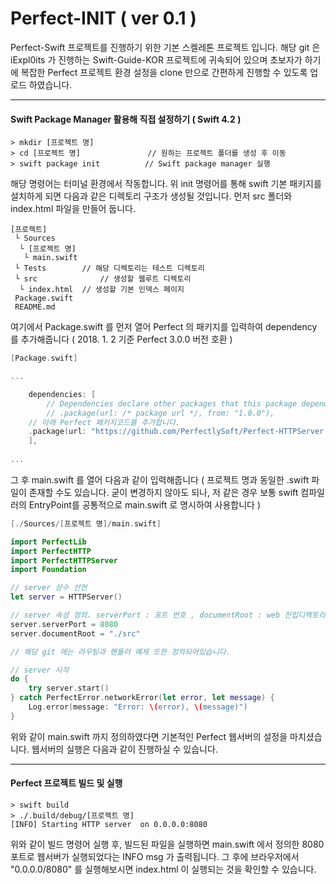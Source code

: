# Perfect-INIT		( ver  0.1 )

Perfect-Swift 프로젝트를 진행하기 위한 기본 스켈레톤 프로젝트 입니다. 해당 git 은 iExpl0its 가 진행하는 Swift-Guide-KOR 프로젝트에 귀속되어 있으며 초보자가 하기에 복잡한 Perfect 프로젝트 환경 설정을 clone 만으로 간편하게 진행할 수 있도록 업로드 하였습니다. 



------

#### Swift Package Manager 활용해 직접 설정하기 ( Swift 4.2 )

```
> mkdir [프로젝트 명]	
> cd [프로젝트 명]				// 원하는 프로젝트 폴더를 생성 후 이동
> swift package init		  // Swift package manager 실행
```

해당 명령어는 터미널 환경에서 작동합니다. 위 init 명령어를 통해 swift 기본 패키지를 설치하게 되면 다음과 같은 디렉토리 구조가 생성될 것입니다. 먼저 src 폴더와  index.html 파일을 만들어 둡니다.

```
[프로젝트]
 └ Sources
  └ [프로젝트 명]
   └ main.swift
 └ Tests		// 해당 디렉토리는 테스트 디렉토리
 └ src				// 생성할 웹루트 디렉토리
  └ index.html	// 생성할 기본 인덱스 페이지
 Package.swift
 README.md
```



여기에서 Package.swift 를 먼저 열어 Perfect 의 패키지를 입력하여 dependency 를 추가해줍니다 ( 2018. 1. 2 기준 Perfect 3.0.0 버전 호환 )

```swift
[Package.swift]

...

    dependencies: [
        // Dependencies declare other packages that this package depends on.
        // .package(url: /* package url */, from: "1.0.0"),
	// 아래 Perfect 패키지코드를 추가합니다.
    .package(url: "https://github.com/PerfectlySoft/Perfect-HTTPServer.git", from: "3.0.0")
    ],
    
...
```



그 후 main.swift 를 열어 다음과 같이 입력해줍니다 ( 프로젝트 명과 동일한 .swift 파일이 존재할 수도 있습니다. 굳이 변경하지 않아도 되나, 저 같은 경우 보통 swift 컴파일러의 EntryPoint를  공통적으로 main.swift 로 명시하여 사용합니다 )

```swift
[./Sources/[프로젝트 명]/main.swift]

import PerfectLib
import PerfectHTTP
import PerfectHTTPServer
import Foundation

// server 상수 선언 
let server = HTTPServer()

// server 속성 정의. serverPort : 포트 번호 , documentRoot : web 진입디렉토리
server.serverPort = 8080
server.documentRoot = "./src"

// 해당 git 에는 라우팅과 핸들러 예제 또한 정의되어있습니다.

// server 시작
do {
    try server.start()
} catch PerfectError.networkError(let error, let message) {
    Log.error(message: "Error: \(error), \(message)")
}
```



위와 같이 main.swift 까지 정의하였다면 기본적인 Perfect 웹서버의 설정을 마치셨습니다. 웹서버의 실행은 다음과 같이 진행하실 수 있습니다.



------

#### Perfect 프로젝트 빌드 및 실행

```
> swift build
> ./.build/debug/[프로젝트 명]
[INFO] Starting HTTP server  on 0.0.0.0:8080
```

위와 같이 빌드 명령어 실행 후, 빌드된 파일을 실행하면 main.swift 에서 정의한 8080 포트로 웹서버가 실행되었다는 INFO msg 가 출력됩니다. 그 후에 브라우저에서 "0.0.0.0/8080" 를 실행해보시면 index.html 이 실행되는 것을 확인할 수 있습니다.



